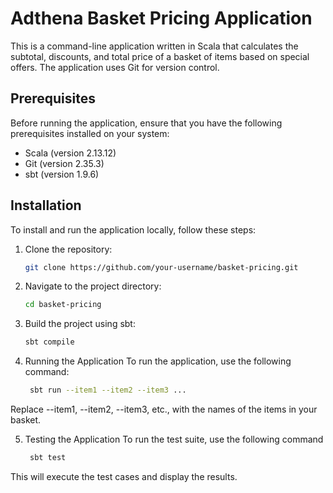# Adthena Basket Pricing Application

This is a command-line application written in Scala that calculates the subtotal, discounts, and total price of a basket of items based on special offers. The application uses Git for version control.

## Prerequisites

Before running the application, ensure that you have the following prerequisites installed on your system:

- Scala (version 2.13.12)
- Git (version 2.35.3)
- sbt (version 1.9.6)

## Installation

To install and run the application locally, follow these steps:

1. Clone the repository:

   ```bash
   git clone https://github.com/your-username/basket-pricing.git

   
2. Navigate to the project directory:
   ```bash
   cd basket-pricing
   
3. Build the project using sbt:
   ```bash
   sbt compile

4. Running the Application
  To run the application, use the following command:
   ```bash
    sbt run --item1 --item2 --item3 ...

Replace --item1, --item2, --item3, etc., with the names of the items in your basket.

5. Testing the Application
  To run the test suite, use the following command
   ```bash
    sbt test

This will execute the test cases and display the results.
